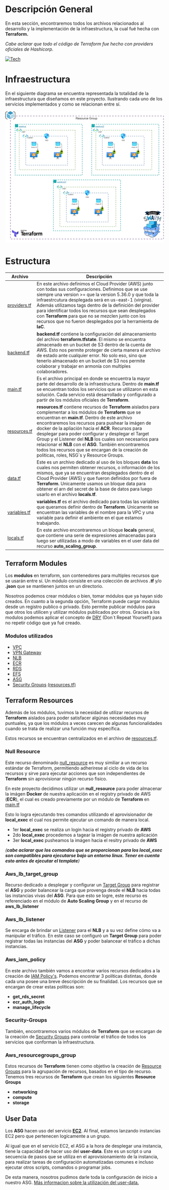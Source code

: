 # Descripción General

En esta sección, encontraremos todos los archivos relacionados al desarrollo y la implementación de la infraestructura, la cual fué hecha con **Terraform.**

*Cabe aclarar que todo el código de Terraform fue hecho con providers oficiales de Hashicorp.*

[![Tech](https://skillicons.dev/icons?i=azure,terraform,bash,docker&perline=4)](https://skillicons.dev)

# Infraestructura
En el siguiente diagrama se encuentra representada la totalidad de la infraestructura que diseñamos en este proyecto. Ilustrando cada uno de los servicios implementados y como se relacionan entre sí. 

<div align="center">
  <img src="./images/docker-swarm-cluster.jpg">
</div>


# Estructura 

| Archivo                                                                                                            | Descripción |
|---------------------------------------------------------------------------------------------------------------------|-------------|
|[providers.tf](providers.tf)                                                                                         |     En este archivo definimos el Cloud Provider (AWS) junto con todas sus configuraciones. Definimos que se use siempre una version >= que la version 5.36.0 y que toda la infraestrcutura desplegada será en us-east-1 (virgina). Además utilizamos tags dentro de la definición del provider para identificar todos los recursos que sean desplegados con **Terraform** para que no se mezclen junto con los recursos que no fueron desplegados por la herramienta de **IaC**.   |
|[backend.tf](backend.tf)                                                                                             |     **backend.tf** contiene la configuración del almacenamiento del archivo **terraform.tfstate**. El mismo se encuentra almacenado en un bucket de S3 dentro de la cuenta de AWS. Esto nos permite proteger de cierta manera el archivo de estado ante cualquier error. No solo eso, sino que tenerlo almacenado en un bucket de S3 nos permite colaborar y trabajar en armonía con multiples colaboradores.     |
|[main.tf](main.tf)                                                                                                   |     Es el archivo principal en donde se encuentra la mayor parte del desarrollo de la infraestructura. Dentro de **main.tf** se encuentran todos los servicios que se utilizaron en esta solución. Cada servicio está desarrollado y configurado a partir de los módulos oficiales de **Terraform**.     |
|[resources.tf](resources.tf)                                                                                         |     **resources.tf** contiene recursos de **Terraform** aislados para complementar a los módulos de **Terraform** que se encuentran en **main.tf**. Dentro de este archivo encontraremos los recursos para pushear la imágen de docker de la apliación hacia el **ACR**. Recursos para desplegar para poder configurar y desplegar el Target Group y el Listener del **NLB** los cuales son necesarios para relacionar el **NLB** con el **ASG**. También encontraremos todos los recursos que se encargan de la creación de políticas, roles, NSG´s y Resource Groups.     |
|[data.tf](data.tf)                                                                                                   |     Este es un archivo dedicado al uso de los bloques **data** los cuales nos permiten obtener recursos, o información de los mismos, que ya se encuentran desplegados dentro de el Cloud Provider (AWS) y que fueron definidos por fuera de **Terraform**. Unicamente usamos un bloque data para obtener el arn del secret de la base de datos para luego usarlo en el archivo **locals.tf**.     |
|[variables.tf](variables.tf)                                                                                         |     **variables.tf** es el archivo dedicado para todas las variables que queramos definir dentro de **Terraform**. Unicamente se encuentran las variables de el nombre para la VPC y una variable para definir el ambiente en el que estamos trabajando.     |
|[locals.tf](locals.tf)                                                                                               |       En este archivo encontraremos un bloque **locals** general, que contiene una serie de expresiones almacenadas para luego ser utilizadas a modo de variables en el user data del recurso **auto_scaling_group**.     |


## Terraform Modules

Los **modulos** en terraform, son contenedores para multiples recursos que se usarán entre sí. Un módulo consiste en una colección de archivos **.tf** y/o **.json**
que se mantienen juntos en un directorio.

Nosotros podemos crear módulos o bien, tomar módulos que ya hayan sido creados. En cuanto a la segunda opción, Terraform puede cargar modulos desde un registro publico o privado. Esto permite publicar módulos para que otros los utilicen y utilizar módulos publicados por otros. Gracias a los modulos podemos aplicar el concepto de [DRY](https://es.wikipedia.org/wiki/No_te_repitas) (Don´t Repeat Yourself) para no repetir código que ya fué creado.

### Modulos utilizados

* [VPC](https://registry.terraform.io/modules/terraform-aws-modules/vpc/aws/latest)
* [VPN Gateway](https://registry.terraform.io/modules/terraform-aws-modules/vpn-gateway/aws/latest)
* [NLB](https://registry.terraform.io/modules/terraform-aws-modules/alb/aws/latest)
* [ECR](https://registry.terraform.io/modules/terraform-aws-modules/ecr/aws/latest)
* [RDS](https://registry.terraform.io/modules/terraform-aws-modules/rds/aws/latest)
* [EFS](https://registry.terraform.io/modules/terraform-aws-modules/efs/aws/latest)
* [ASG](https://registry.terraform.io/modules/terraform-aws-modules/autoscaling/aws/latest)
* [Security Groups](https://registry.terraform.io/modules/terraform-aws-modules/autoscaling/aws/latest) [(resources.tf)](resources.tf)


## Terraform Resources 

Además de los módulos, tuvimos la necesidad de utilizar recursos de **Terraform** aislados para poder satisfacer algúnas necesidades muy puntuales, ya que los módulos a veces carecen de algunas funcionalidades cuando se trata de realizar una función muy específica.

Estos recursos se encuentran centralizados en el archivo de [resources.tf](resources.tf).

### Null Resource

Este recurso denominado [null_resource](https://registry.terraform.io/providers/hashicorp/null/latest/docs/resources/resource) es muy similiar a un recurso estándar de Terraform, permitiendo adherirese al ciclo de vida de los recursos y sirve para ejecutar acciones que son independientes de **Terraform** sin aprovisionar ningún recurso fisico.

En este proyecto decidimos utilizar un **null_resource** para poder almacenar la imágen **Docker** de nuestra aplicación en el registry privado de AWS (**ECR**), el cual es creado previamente por un módulo de **Terraform** en [main.tf](main.tf)

Esto lo logra ejecutando tres comandos utilizando el aprovisionador de **local_exec** el cual nos permite ejecutar un comando de manera local.

+ 1er **local_exec** se realiza un login hacia el registry privado de **AWS**
+ 2do **local_exec** procedemos a tagear la imágen de nuestra aplicación
+ 3er **local_exec** pusheamos la imágen hacia el resitry privado de **AWS**

 *(**cabe aclarar que los comandos que se proporcionan para los local_exec son compatibles para ejecutarse bajo un entorno linux. Tener en cuenta esto antes de ejecutar el template**)*

### Aws_lb_target_group

Recurso dedicado a desplegar y configurar un [Target Group](https://docs.aws.amazon.com/elasticloadbalancing/latest/application/load-balancer-target-groups.html) para registrar el **ASG** y poder balancear la carga que provenga desde el **NLB** hacia todas las instancias vivas del **ASG**.
Para que esto se logre, este recurso es referenciado en el módulo de **Auto Scaling Group** y en el recurso de **aws_lb_listener**

### Aws_lb_listener
 Se encarga de brindar un [Listener](https://docs.aws.amazon.com/elasticloadbalancing/latest/application/load-balancer-listeners.html) para el **NLB** y a su vez define cómo va a manipular el tráfico. En este caso se configuró un **Target Group** para poder registrar todas las instancias del **ASG** y poder balancear el tráfico a dichas instancias.

### Aws_iam_policy

En este archivo también vamos a encontrar varios recursos dedicados a la creación de [IAM Policy's](https://docs.aws.amazon.com/IAM/latest/UserGuide/access_policies.html). 
Podemos encontrar 3 políticas distintas, donde cada una posee una breve descripción de su finalidad.
Los recursos que se encargan de crear estas políticas son:

+ **get_rds_secret**
+ **ecr_auth_login**
+ **manage_lifecycle**

### Security-Groups

También, encontraremos varios módulos de **Terraform** que se encargan de la creación de [Security Groups](https://docs.aws.amazon.com/vpc/latest/userguide/vpc-security-groups.html) para controlar el tráfico de todos los servicios que conforman la infraestructura.


### Aws_resourcegroups_group

Estos recursos de **Terraform** tienen como objetivo la creación de [Resource Groups](https://docs.aws.amazon.com/ARG/latest/userguide/resource-groups.html) para la agrupación de recursos, basados en el tipo de recurso.
Tenemos tres recursos de **Terraform** que crean los siguientes **Resource Groups**

+ **networking**
+ **compute**
+ **storage**

## User Data

Los **ASG** hacen uso del servicio **[EC2](https://docs.aws.amazon.com/AWSEC2/latest/UserGuide/concepts.html)**. Al final, estamos lanzando instancias EC2 pero que pertenecen logícamente a un grupo.

Al igual que en el servicio EC2, el ASG a la hora de desplegar una instancia, tiene la capacidad de hacer uso del **user-data**. Este es un script o una secuencia de pasos que se utiliza en el aprovisionamiento de la instancia, para realizar tareas de configuración automatizadas comunes e incluso ejecutar otros scripts, comandos o programar jobs.

De esta manera, nosotros pudimos darle toda la configuración de inicio a nuestro ASG. [Más informacion sobre la utilización del user-data.](./user-data/README.md)
